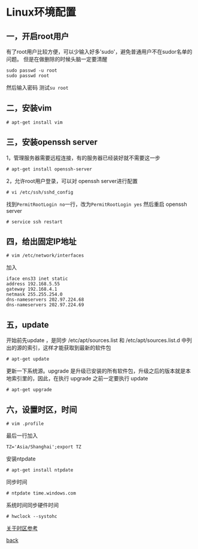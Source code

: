 Linux环境配置
===
一，开启root用户
---
有了root用户比较方便，可以少输入好多'sudo'，避免普通用户不在sudor名单的问题。
但是在做删除的时候头脑一定要清醒

```
sudo passwd -u root
sudo passwd root
```
然后输入密码
测试`su root`

二，安装vim
---
```
# apt-get install vim
```

三，安装openssh server
---
1，管理服务器需要远程连接，有的服务器已经装好就不需要这一步
```
# apt-get install openssh-server
```
2，允许root用户登录，可以对 openssh server进行配置
```
# vi /etc/ssh/sshd_config
```
找到`PermitRootLogin no`一行，改为`PermitRootLogin yes`
然后重启 openssh server
```
# service ssh restart
```

四，给出固定IP地址
---
```
# vim /etc/network/interfaces
```
加入
```
iface ens33 inet static  
address 192.168.5.55
gateway 192.168.4.1
netmask 255.255.254.0
dns-nameservers 202.97.224.68
dns-nameservers 202.97.224.69
```

五，update
--- 
开始前先update ，是同步 /etc/apt/sources.list 和 /etc/apt/sources.list.d 中列出的源的索引，这样才能获取到最新的软件包
```
# apt-get update
```
更新一下系统源。upgrade 是升级已安装的所有软件包，升级之后的版本就是本地索引里的，因此，在执行 upgrade 之前一定要执行 update
```
# apt-get upgrade 
```


六，设置时区，时间
---
```
# vim .profile
```
最后一行加入
```
TZ='Asia/Shanghai';export TZ
```
安装ntpdate
```
# apt-get install ntpdate
```
同步时间
```
# ntpdate time.windows.com
```
系统时间同步硬件时间
```
# hwclock --systohc
```
[关于时区参考](http://os.51cto.com/art/201205/336643.htm)



[back](./)